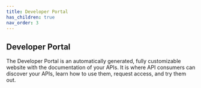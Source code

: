 ```yaml
---
title: Developer Portal
has_children: true
nav_order: 3
---
```



## Developer Portal

The Developer Portal is an automatically generated, fully customizable website with the documentation of your APIs. It is where API consumers can discover your APIs, learn how to use them, request access, and try them out.
